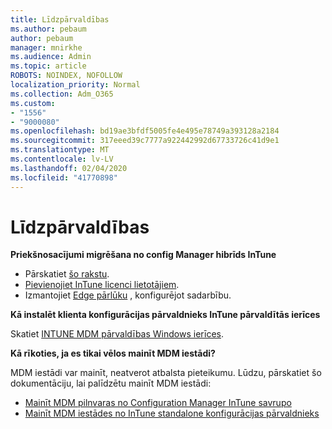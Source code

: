 ```yaml
---
title: Līdzpārvaldības
ms.author: pebaum
author: pebaum
manager: mnirkhe
ms.audience: Admin
ms.topic: article
ROBOTS: NOINDEX, NOFOLLOW
localization_priority: Normal
ms.collection: Adm_O365
ms.custom:
- "1556"
- "9000080"
ms.openlocfilehash: bd19ae3bfdf5005fe4e495e78749a393128a2184
ms.sourcegitcommit: 317eeed39c7777a922442992d67733726c41d9e1
ms.translationtype: MT
ms.contentlocale: lv-LV
ms.lasthandoff: 02/04/2020
ms.locfileid: "41770898"
---
```

# <a name="co-management"></a>Līdzpārvaldības

**Priekšnosacījumi migrēšana no config Manager hibrīds InTune**

- Pārskatiet [šo rakstu](https://docs.microsoft.com/configmgr/mdm/deploy-use/migrate-hybridmdm-to-intunesa).
- [Pievienojiet InTune licenci lietotājiem](https://docs.microsoft.com/intune/licenses-assign).
- Izmantojiet [Edge pārlūku](https://www.microsoft.com/windows/microsoft-edge) , konfigurējot sadarbību.

**Kā instalēt klienta konfigurācijas pārvaldnieks InTune pārvaldītās ierīces**

Skatiet [INTUNE MDM pārvaldības Windows ierīces](https://docs.microsoft.com/configmgr/core/clients/deploy/deploy-clients-to-windows-computers#bkmk_mdm).

**Kā rīkoties, ja es tikai vēlos mainīt MDM iestādi?**

MDM iestādi var mainīt, neatverot atbalsta pieteikumu. Lūdzu, pārskatiet šo dokumentāciju, lai palīdzētu mainīt MDM iestādi:

- [Mainīt MDM pilnvaras no Configuration Manager InTune savrupo](https://docs.microsoft.com/configmgr/mdm/deploy-use/migrate-change-mdm-authority)
- [Mainīt MDM iestādes no InTune standalone konfigurācijas pārvaldnieks](https://docs.microsoft.com/configmgr/mdm/deploy-use/change-mdm-authority)
